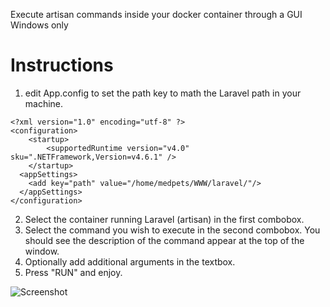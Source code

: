 Execute artisan commands inside your docker container through a GUI
Windows only

# Instructions
1. edit App.config to set the path key to math the Laravel path in your machine.
```
<?xml version="1.0" encoding="utf-8" ?>
<configuration>
    <startup> 
        <supportedRuntime version="v4.0" sku=".NETFramework,Version=v4.6.1" />
    </startup>
  <appSettings>
    <add key="path" value="/home/medpets/WWW/laravel/"/>
  </appSettings>
</configuration>
```
2. Select the container running Laravel (artisan) in the first combobox.
3. Select the command you wish to execute in the second combobox. You should see the description of the command appear at the top of the window.
4. Optionally add additional arguments in the textbox.
5. Press "RUN" and enjoy.

![Screenshot](https://i.imgur.com/VGx6cYJ.png)
